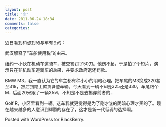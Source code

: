 ```yaml
---
layout: post
title: '车'
date: 2011-06-24 18:34
comments: false
categories: 
---
```

    

近日看到和想到的与车有关的：

武汉解释了”车船使用税”的由来。

纽约一小伙在机动车道骑车，被交警罚了50刀。他伤不起，于是拍了个短片，演示只在非机动车道骑车的后果，并要求政府退还罚款。

BMW M3，我一直认为它的车主都有种小小的阴暗心理，把车尾的M3换成320甚至318，然后到路上欺负其他车辆。今天看到一辆不知是325还是330，车尾粘个M…后面20米跟了一辆X5M，不知是不是去揭穿前者的…

Golf R，小区里看到一辆。这车我就更觉得是为了刚才说的阴暗心理才买的了。现在越来越多的人意识到辉腾的存在了，这才是新一代低调的选择啊。 

Posted with WordPress for BlackBerry.

